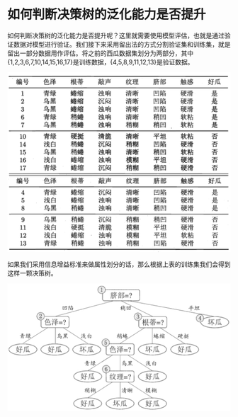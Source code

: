 # 如何判断决策树的泛化能力是否提升

如何判断决策树的泛化能力是否提升呢？这里就需要使用模型评估，也就是通过验证数据对模型进行验证。我们接下来采用留出法的方式分割验证集和训练集，就是留出一部分数据用作评估。将之前的西瓜数据集划分为两部分，其中{1,2,3,6,7,10,14,15,16,17}是训练数据，{4,5,8,9,11,12,13}是验证数据。

![](../.gitbook/assets/image%20%284%29.png)

如果我们采用信息增益标准来做属性划分的话，那么根据上表的训练集我们会得到这样一颗决策树。

![](../.gitbook/assets/image%20%286%29.png)


